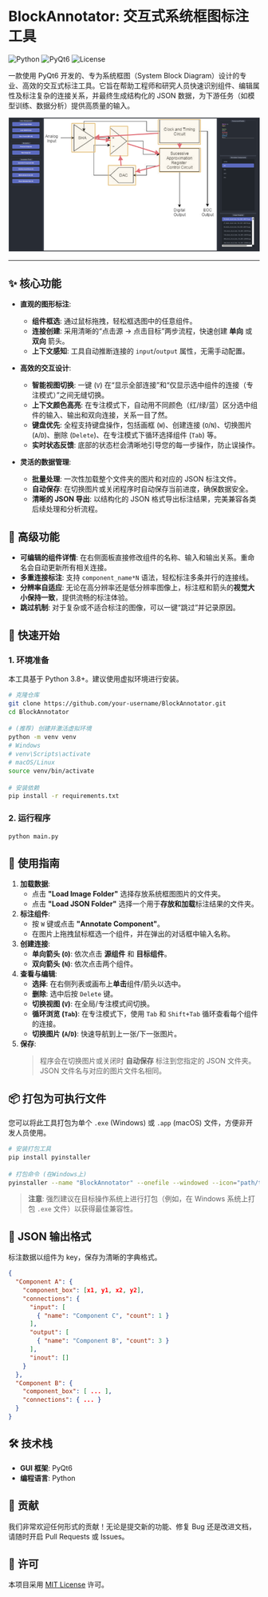 # BlockAnnotator: 交互式系统框图标注工具

![Python](https://img.shields.io/badge/Python-3.8+-blue.svg)
![PyQt6](https://img.shields.io/badge/PyQt-6-brightgreen.svg)
![License](https://img.shields.io/badge/License-MIT-yellow.svg)

一款使用 PyQt6 开发的、专为系统框图（System Block Diagram）设计的专业、高效的交互式标注工具。它旨在帮助工程师和研究人员快速识别组件、编辑属性及标注复杂的连接关系，并最终生成结构化的 JSON 数据，为下游任务（如模型训练、数据分析）提供高质量的输入。


![BlockAnnotator Screenshot](img/ui.png) 

---

## ✨ 核心功能

*   **直观的图形标注**:
    *   **组件框选**: 通过鼠标拖拽，轻松框选图中的任意组件。
    *   **连接创建**: 采用清晰的“点击源 → 点击目标”两步流程，快速创建 **单向** 或 **双向** 箭头。
    *   **上下文感知**: 工具自动推断连接的 `input`/`output` 属性，无需手动配置。

*   **高效的交互设计**:
    *   **智能视图切换**: 一键 (`V`) 在“显示全部连接”和“仅显示选中组件的连接（专注模式）”之间无缝切换。
    *   **上下文颜色高亮**: 在专注模式下，自动用不同颜色（红/绿/蓝）区分选中组件的输入、输出和双向连接，关系一目了然。
    *   **键盘优先**: 全程支持键盘操作，包括画框 (`W`)、创建连接 (`O`/`N`)、切换图片 (`A`/`D`)、删除 (`Delete`)、在专注模式下循环选择组件 (`Tab`) 等。
    *   **实时状态反馈**: 底部的状态栏会清晰地引导您的每一步操作，防止误操作。

*   **灵活的数据管理**:
    *   **批量处理**: 一次性加载整个文件夹的图片和对应的 JSON 标注文件。
    *   **自动保存**: 在切换图片或关闭程序时自动保存当前进度，确保数据安全。
    *   **清晰的 JSON 导出**: 以结构化的 JSON 格式导出标注结果，完美兼容各类后续处理和分析流程。

## 🌟 高级功能

*   **可编辑的组件详情**: 在右侧面板直接修改组件的名称、输入和输出关系。重命名会自动更新所有相关连接。
*   **多重连接标注**: 支持 `component_name*N` 语法，轻松标注多条并行的连接线。
*   **分辨率自适应**: 无论在高分辨率还是低分辨率图像上，标注框和箭头的**视觉大小保持一致**，提供流畅的标注体验。
*   **跳过机制**: 对于复杂或不适合标注的图像，可以一键“跳过”并记录原因。

## 🚀 快速开始

### 1. 环境准备

本工具基于 Python 3.8+。建议使用虚拟环境进行安装。

```bash
# 克隆仓库
git clone https://github.com/your-username/BlockAnnotator.git
cd BlockAnnotator

# (推荐) 创建并激活虚拟环境
python -m venv venv
# Windows
# venv\Scripts\activate
# macOS/Linux
source venv/bin/activate

# 安装依赖
pip install -r requirements.txt
```

### 2. 运行程序

```bash
python main.py
```

## 📖 使用指南

1.  **加载数据**:
    *   点击 **"Load Image Folder"** 选择存放系统框图图片的文件夹。
    *   点击 **"Load JSON Folder"** 选择一个用于**存放和加载**标注结果的文件夹。
2.  **标注组件**:
    *   按 `W` 键或点击 **"Annotate Component"**。
    *   在图片上拖拽鼠标框选一个组件，并在弹出的对话框中输入名称。
3.  **创建连接**:
    *   **单向箭头 (`O`)**: 依次点击 **源组件** 和 **目标组件**。
    *   **双向箭头 (`N`)**: 依次点击两个组件。
4.  **查看与编辑**:
    *   **选择**: 在右侧列表或画布上**单击**组件/箭头以选中。
    *   **删除**: 选中后按 `Delete` 键。
    *   **切换视图 (`V`)**: 在全局/专注模式间切换。
    *   **循环浏览 (`Tab`)**: 在专注模式下，使用 `Tab` 和 `Shift+Tab` 循环查看每个组件的连接。
    *   **切换图片 (`A`/`D`)**: 快速导航到上一张/下一张图片。
5.  **保存**:
    > 程序会在切换图片或关闭时 **自动保存** 标注到您指定的 JSON 文件夹。JSON 文件名与对应的图片文件名相同。

## 📦 打包为可执行文件

您可以将此工具打包为单个 `.exe` (Windows) 或 `.app` (macOS) 文件，方便非开发人员使用。

```bash
# 安装打包工具
pip install pyinstaller

# 打包命令 (在Windows上)
pyinstaller --name "BlockAnnotator" --onefile --windowed --icon="path/to/your/icon.ico" main.py
```
> **注意**: 强烈建议在目标操作系统上进行打包（例如，在 Windows 系统上打包 `.exe` 文件）以获得最佳兼容性。

## 📝 JSON 输出格式

标注数据以组件为 key，保存为清晰的字典格式。

```json
{
  "Component A": {
    "component_box": [x1, y1, x2, y2],
    "connections": {
      "input": [
        { "name": "Component C", "count": 1 }
      ],
      "output": [
        { "name": "Component B", "count": 3 }
      ],
      "inout": []
    }
  },
  "Component B": {
    "component_box": [ ... ],
    "connections": { ... }
  }
}
```

## 🛠️ 技术栈

*   **GUI 框架**: PyQt6
*   **编程语言**: Python

## 🤝 贡献

我们非常欢迎任何形式的贡献！无论是提交新的功能、修复 Bug 还是改进文档，请随时开启 Pull Requests 或 Issues。

## 📄 许可

本项目采用 [MIT License](LICENSE) 许可。